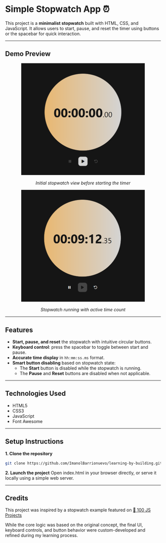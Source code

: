 # Simple Stopwatch App ⏰

This project is a **minimalist stopwatch** built with HTML, CSS, and JavaScript. It allows users to start, pause, and reset the timer using buttons or the spacebar for quick interaction.

---

## Demo Preview

<p align="center">
  <img src="/simple-stopwatch-app/images/screenshots/screenshot-1.png" width="400" alt="Simple Stopwatch App - Initial state with counter at zero">
</p>
<p align="center"><em>Initial stopwatch view before starting the timer</em></p>


<p align="center">
  <img src="/simple-stopwatch-app/images/screenshots/screenshot-2.png" width="400" alt="Simple Stopwatch App - Timer running with active counter">
</p>
<p align="center"><em>Stopwatch running with active time count</em></p>

---

## Features

- **Start, pause, and reset** the stopwatch with intuitive circular buttons.
- **Keyboard control**: press the spacebar to toggle between start and pause.
- **Accurate time display** in `hh:mm:ss.ms` format.
- **Smart button disabling** based on stopwatch state:
  - The **Start** button is disabled while the stopwatch is running.
  - The **Pause** and **Reset** buttons are disabled when not applicable.

---

## Technologies Used

- HTML5
- CSS3
- JavaScript
- Font Awesome

---

## Setup Instructions

**1. Clone the repository**

```bash
git clone https://github.com/ImanolBarrionuevo/learning-by-building.git
```

**2. Launch the project**
Open index.html in your browser directly, or serve it locally using a simple web server.

---

## Credits

This project was inspired by a stopwatch example featured on [🔗 100 JS Projects](https://www.youtube.com/watch?v=iILFBGm_I9M)

While the core logic was based on the original concept, the final UI, keyboard controls, and button behavior were custom-developed and refined during my learning process.